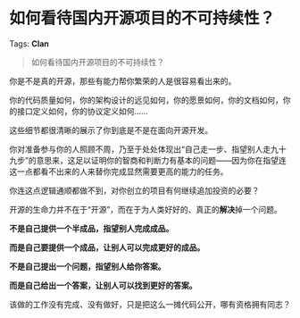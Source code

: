 # 如何看待国内开源项目的不可持续性？

Tags: **Clan**

> 如何看待国内开源项目的不可持续性？

你是不是真的开源，那些有能力帮你繁荣的人是很容易看出来的。

你的代码质量如何，你的架构设计的远见如何，你的愿景如何，你的文档如何，你的接口定义如何，你的协议定义如何……

这些细节都很清晰的展示了你到底是不是在面向开源开发。

你对准备参与你的人照顾不周，乃至于处处体现出“自己走一步、指望别人走九十九步”的意思来，这足以证明你的智商和判断力有基本的问题——因为你在指望连这一点都看不出来的人来替你完成显然需要更高的能力的任务。

你连这点逻辑通顺都做不到，对你创立的项目有何继续追加投资的必要？

开源的生命力并不在于“开源”，而在于为人类好好的、真正的**解决**掉一个问题。

**不是自己提供一个半成品，指望别人完成成品。**

**而是自己要提供一个成品，让别人可以完成更好的成品。**

**不是自己提出一个问题，指望别人给你答案。**

**而是自己给出一个答案，让别人可以找到更好的答案。**

该做的工作没有完成、没有做好，只是把这么一摊代码公开，哪有资格拥有同志？



